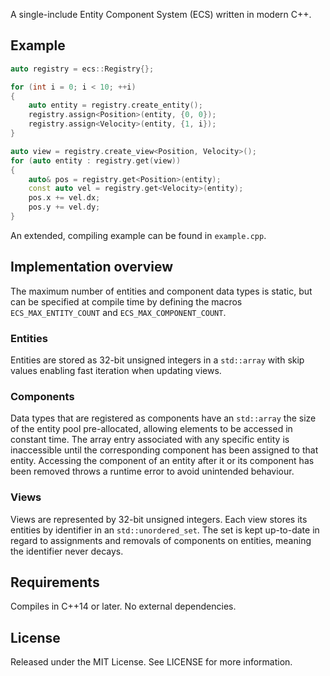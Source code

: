 
A single-include Entity Component System (ECS) written in modern C++.

## Example
```c++
auto registry = ecs::Registry{};

for (int i = 0; i < 10; ++i)
{
    auto entity = registry.create_entity();
    registry.assign<Position>(entity, {0, 0});
    registry.assign<Velocity>(entity, {1, i});
}

auto view = registry.create_view<Position, Velocity>();
for (auto entity : registry.get(view))
{
    auto& pos = registry.get<Position>(entity);
    const auto vel = registry.get<Velocity>(entity);
    pos.x += vel.dx;
    pos.y += vel.dy;
}
```
An extended, compiling example can be found in ```example.cpp```.

## Implementation overview
The maximum number of entities and component data types is static, but can be specified at compile time by defining the macros ```ECS_MAX_ENTITY_COUNT``` and ```ECS_MAX_COMPONENT_COUNT```.
### Entities
Entities are stored as 32-bit unsigned integers in a ```std::array``` with skip values enabling fast iteration when updating views.

### Components
Data types that are registered as components have an ```std::array``` the size of the entity pool pre-allocated, allowing elements to be accessed in constant time. The array entry associated with any specific entity is inaccessible until the corresponding component has been assigned to that entity. Accessing the component of an entity after it or its component has been removed throws a runtime error to avoid unintended behaviour.

### Views
Views are represented by 32-bit unsigned integers. Each view stores its entities by identifier in an ```std::unordered_set```. The set is kept up-to-date in regard to assignments and removals of components on entities, meaning the identifier never decays.

## Requirements
Compiles in C++14 or later. No external dependencies.

## License
Released under the MIT License. See LICENSE for more information.